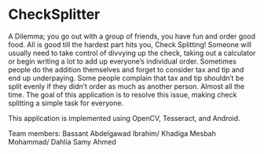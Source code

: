 # CheckSplitter

A Dilemma; you go out with a group of friends, you have fun and order good food. All is good till the hardest part hits you, Check Splitting!
Someone will usually need to take control of divvying up the check, taking out a calculator or
begin writing a lot to add up everyone’s individual order. Sometimes people do the
addition themselves and forget to consider tax and tip and end up underpaying. Some
people complain that tax and tip shouldn’t be split evenly if they didn’t order as much as
another person. Almost all the time.
The goal of this application is to resolve this issue, making check splitting a simple task for everyone.

This application is implemented using OpenCV, Tesseract, and Android.

Team members:
Bassant Abdelgawad Ibrahim/
Khadiga Mesbah Mohammad/
Dahlia Samy Ahmed
